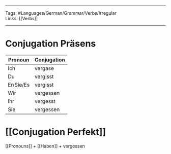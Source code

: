 ___
Tags: #Languages/German/Grammar/Verbs/Irregular  
Links: [[Verbs]]
___
# Conjugation Präsens
Pronoun|Conjugation
------------ | ------------
Ich | vergase
Du | vergisst
Er/Sie/Es | vergisst
Wir | vergessen
Ihr | vergesst
Sie | vergessen


# [[Conjugation Perfekt]]
[[Pronouns]] + [[Haben]] +  vergessen